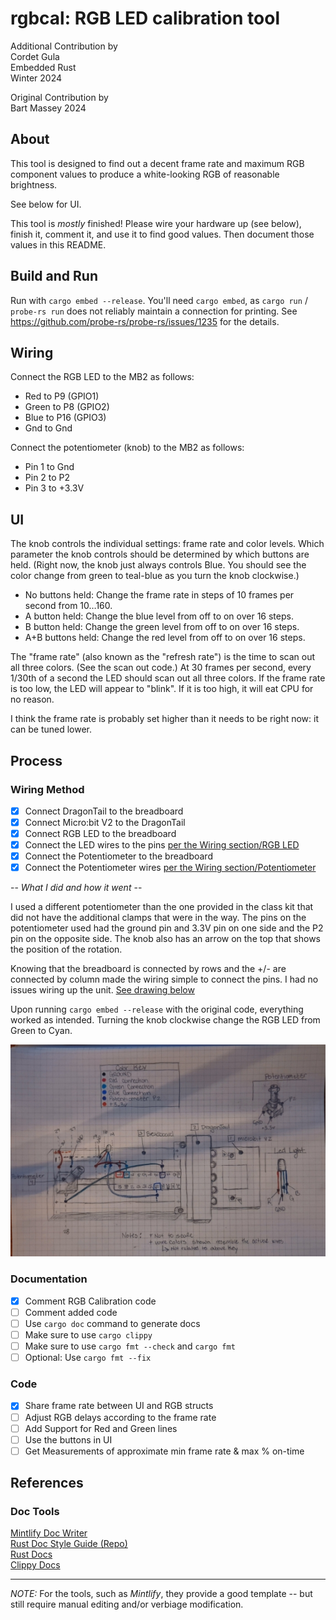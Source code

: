 # rgbcal: RGB LED calibration tool

Additional Contribution by  
Cordet Gula  
Embedded Rust  
Winter 2024  

Original Contribution by  
Bart Massey 2024

## About  

This tool is designed to find out a decent frame rate and
maximum RGB component values to produce a white-looking RGB
of reasonable brightness.

See below for UI.

This tool is *mostly* finished! Please wire your
hardware up (see below), finish it, comment it, and use it
to find good values. Then document those values in this
README.

## Build and Run

Run with `cargo embed --release`. You'll need `cargo embed`, as
`cargo run` / `probe-rs run` does not reliably maintain a
connection for printing. See
https://github.com/probe-rs/probe-rs/issues/1235 for the
details.

## Wiring

Connect the RGB LED to the MB2 as follows:

* Red to P9 (GPIO1)
* Green to P8 (GPIO2)
* Blue to P16 (GPIO3)
* Gnd to Gnd

Connect the potentiometer (knob) to the MB2 as follows:

* Pin 1 to Gnd
* Pin 2 to P2
* Pin 3 to +3.3V

## UI

The knob controls the individual settings: frame rate and
color levels. Which parameter the knob controls should be
determined by which buttons are held. (Right now, the knob
just always controls Blue. You should see the color change
from green to teal-blue as you turn the knob clockwise.)

* No buttons held: Change the frame rate in steps of 10
  frames per second from 10…160.
* A button held: Change the blue level from off to on over
  16 steps.
* B button held: Change the green level from off to on over
  16 steps.
* A+B buttons held: Change the red level from off to on over
  16 steps.

The "frame rate" (also known as the "refresh rate") is the
time to scan out all three colors. (See the scan out code.)
At 30 frames per second, every 1/30th of a second the LED
should scan out all three colors. If the frame rate is too
low, the LED will appear to "blink". If it is too high, it
will eat CPU for no reason.

I think the frame rate is probably set higher than it needs
to be right now: it can be tuned lower.

## Process

### Wiring Method

* [x] Connect DragonTail to the breadboard
* [x] Connect Micro:bit V2 to the DragonTail
* [x] Connect RGB LED to the breadboard
* [x] Connect the LED wires to the pins [per the Wiring section/RGB LED](README.md/#wiring)
* [x] Connect the Potentiometer to the breadboard
* [x] Connect the Potentiometer wires [per the Wiring section/Potentiometer](README.md/#wiring)

-- *What I did and how it went* --  

I used a different potentiometer than the one provided in the class kit that did not have the additional clamps that were in the way. The pins on the potentiometer used had the ground pin and 3.3V pin on one side and the P2 pin on the opposite side. The knob also has an arrow on the top that shows the position of the rotation.

Knowing that the breadboard is connected by rows and the +/- are connected by column made the wiring simple to connect the pins. I had no issues wiring up the unit. [See drawing below][1]

Upon running ```cargo embed --release``` with the original code, everything worked as intended. Turning the knob clockwise change the RGB LED from Green to Cyan.

![Image of labeled hardware setup][1]

### Documentation

* [x] Comment RGB Calibration code
* [ ] Comment added code
* [ ] Use ```cargo doc``` command to generate docs
* [ ] Make sure to use ```cargo clippy```
* [ ] Make sure to use ```cargo fmt --check``` and ```cargo fmt```
* [ ] Optional: Use ```cargo fmt --fix```

### Code

* [x] Share frame rate between UI and RGB structs
* [ ] Adjust RGB delays according to the frame rate
* [ ] Add Support for Red and Green lines
* [ ] Use the buttons in UI
* [ ] Get Measurements of approximate min frame rate & max % on-time

## References

### Doc Tools

[Mintlify Doc Writer][2]  
[Rust Doc Style Guide (Repo)][3]  
[Rust Docs][4]  
[Clippy Docs][5]

---

*NOTE:* For the tools, such as *Mintlify*, they provide a good template -- but still require manual editing and/or verbiage modification.

[1]:imgs/hardware-drawing.jpg
[2]:https://marketplace.visualstudio.com/items?itemName=mintlify.document
[3]:https://github.com/rust-lang/rfcs/blob/master/text/1574-more-api-documentation-conventions.md#appendix-a-full-conventions-text
[4]:https://doc.rust-lang.org/beta/rustdoc/index.html
[5]:https://doc.rust-lang.org/clippy
